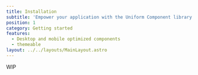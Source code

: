 ```yaml
---
title: Installation
subtitle: 'Empower your application with the Uniform Component library. Written with StencilJS, this library is useable with all major frontend frameworks.'
position: 1
category: Getting started
features:
  - Desktop and mobile optimized components
  - themeable
layout: ../../layouts/MainLayout.astro
---
```


WIP
